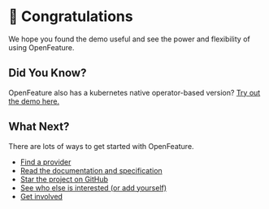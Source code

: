 # 🎉 Congratulations

We hope you found the demo useful and see the power and flexibility of using OpenFeature.

## Did You Know?

OpenFeature also has a kubernetes native operator-based version? [Try out the demo here.](https://example.com/todo)

## What Next?

There are lots of ways to get started with OpenFeature.

- [Find a provider](https://github.com/search?q=openfeature-provider)
- [Read the documentation and specification](https://openfeature.dev)
- [Star the project on GitHub](https://github.com/open-feature/spec)
- [See who else is interested (or add yourself)](https://github.com/open-feature/community/blob/main/interested-parties.md)
- [Get involved](https://github.com/open-feature/community)

